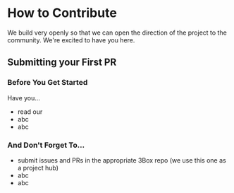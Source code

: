 # How to Contribute

We build very openly so that we can open the direction of the project to the community. We're excited to have you here.

## Submitting your First PR

### Before You Get Started
Have you... 
* read our
* abc
* abc


### And Don't Forget To...
* submit issues and PRs in the appropriate 3Box repo (we use this one as a project hub)
* abc
* abc
